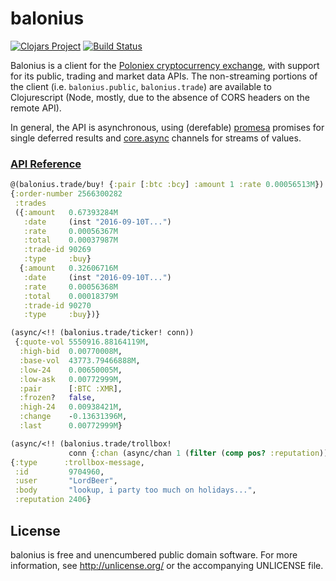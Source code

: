 # balonius

[![Clojars Project](https://img.shields.io/clojars/v/io.nervous/balonius.svg)](https://clojars.org/io.nervous/balonius) [![Build Status](https://travis-ci.org/nervous-systems/balonius.svg?branch=master)](https://travis-ci.org/nervous-systems/balonius)

Balonius is a client for the [Poloniex cryptocurrency exchange](poloniex.com),
with support for its public, trading and market data APIs.  The non-streaming
portions of the client (i.e. `balonius.public`, `balonius.trade`) are available
to Clojurescript (Node, mostly, due to the absence of CORS headers on the remote
API).

In general, the API is asynchronous, using (derefable)
[promesa](https://github.com/funcool/promesa) promises for single deferred
results and [core.async](https://github.com/clojure/core.async) channels for
streams of values.

### [API Reference](https://nervous.io/doc/balonius/)

```clojure
@(balonius.trade/buy! {:pair [:btc :bcy] :amount 1 :rate 0.00056513M})
{:order-number 2566300282
 :trades
 ({:amount   0.67393284M
   :date     (inst "2016-09-10T...")
   :rate     0.00056367M
   :total    0.00037987M
   :trade-id 90269
   :type     :buy}
  {:amount   0.32606716M
   :date     (inst "2016-09-10T...")
   :rate     0.00056368M
   :total    0.00018379M
   :trade-id 90270
   :type     :buy})}
```

```clojure
(async/<!! (balonius.trade/ticker! conn))
 {:quote-vol 5550916.88164119M,
  :high-bid  0.00770008M,
  :base-vol  43773.79466888M,
  :low-24    0.00650005M,
  :low-ask   0.00772999M,
  :pair      [:BTC :XMR],
  :frozen?   false,
  :high-24   0.00938421M,
  :change    -0.13631396M,
  :last      0.00772999M}
```

```clojure
(async/<!! (balonius.trade/trollbox!
             conn {:chan (async/chan 1 (filter (comp pos? :reputation))}))
{:type      :trollbox-message,
 :id         9704960,
 :user       "LordBeer",
 :body       "lookup, i party too much on holidays...",
 :reputation 2406}
```

## License

balonius is free and unencumbered public domain software. For more
information, see http://unlicense.org/ or the accompanying UNLICENSE
file.
